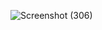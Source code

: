 ![Screenshot (306)](https://github.com/sherscripts/Rock-Paper-Scissor/assets/93700487/98a5bfa0-f7d1-4a9d-bc89-857a11ebd59b)
